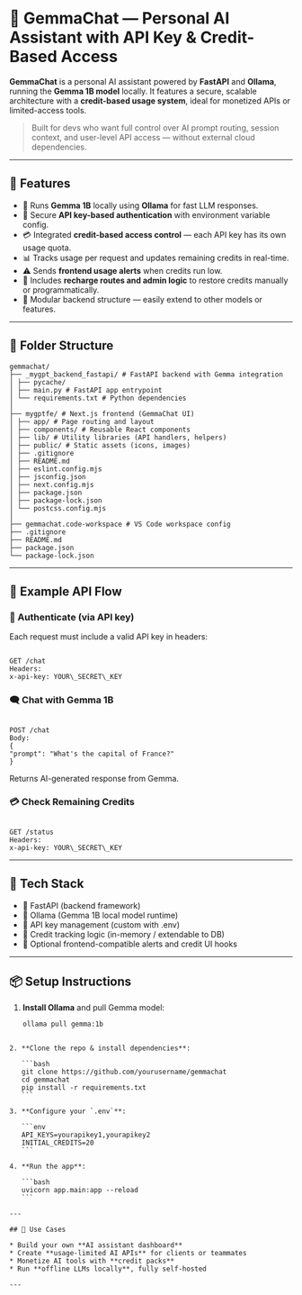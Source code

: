 
# 🧠 GemmaChat — Personal AI Assistant with API Key & Credit-Based Access

**GemmaChat** is a personal AI assistant powered by **FastAPI** and **Ollama**, running the **Gemma 1B model** locally. It features a secure, scalable architecture with a **credit-based usage system**, ideal for monetized APIs or limited-access tools.

> Built for devs who want full control over AI prompt routing, session context, and user-level API access — without external cloud dependencies.

---

## 🚀 Features

- 🤖 Runs **Gemma 1B** locally using **Ollama** for fast LLM responses.
- 🔐 Secure **API key-based authentication** with environment variable config.
- 💳 Integrated **credit-based access control** — each API key has its own usage quota.
- 📊 Tracks usage per request and updates remaining credits in real-time.
- ⚠️ Sends **frontend usage alerts** when credits run low.
- 🔁 Includes **recharge routes and admin logic** to restore credits manually or programmatically.
- 🧩 Modular backend structure — easily extend to other models or features.

---

## 📁 Folder Structure


```
gemmachat/
├── _mygpt_backend_fastapi/ # FastAPI backend with Gemma integration
│ ├── pycache/
│ ├── main.py # FastAPI app entrypoint
│ └── requirements.txt # Python dependencies
│
├── mygptfe/ # Next.js frontend (GemmaChat UI)
│ ├── app/ # Page routing and layout
│ ├── components/ # Reusable React components
│ ├── lib/ # Utility libraries (API handlers, helpers)
│ ├── public/ # Static assets (icons, images)
│ ├── .gitignore
│ ├── README.md
│ ├── eslint.config.mjs
│ ├── jsconfig.json
│ ├── next.config.mjs
│ ├── package.json
│ ├── package-lock.json
│ └── postcss.config.mjs
│
├── gemmachat.code-workspace # VS Code workspace config
├── .gitignore
├── README.md
├── package.json
└── package-lock.json

```

---

## 🧪 Example API Flow

### 🔐 Authenticate (via API key)
Each request must include a valid API key in headers:
```

GET /chat
Headers:
x-api-key: YOUR\_SECRET\_KEY

```

### 🗨️ Chat with Gemma 1B
```

POST /chat
Body:
{
"prompt": "What's the capital of France?"
}

```
Returns AI-generated response from Gemma.

### 💳 Check Remaining Credits
```

GET /status
Headers:
x-api-key: YOUR\_SECRET\_KEY

````

---

## 🔧 Tech Stack

- 🚀 FastAPI (backend framework)
- 🧠 Ollama (Gemma 1B local model runtime)
- 🔑 API key management (custom with .env)
- 🧮 Credit tracking logic (in-memory / extendable to DB)
- 🔁 Optional frontend-compatible alerts and credit UI hooks

---

## 📦 Setup Instructions

1. **Install Ollama** and pull Gemma model:
   ```bash
   ollama pull gemma:1b
````

2. **Clone the repo & install dependencies**:

   ```bash
   git clone https://github.com/yourusername/gemmachat
   cd gemmachat
   pip install -r requirements.txt
   ```

3. **Configure your `.env`**:

   ```env
   API_KEYS=yourapikey1,yourapikey2
   INITIAL_CREDITS=20
   ```

4. **Run the app**:

   ```bash
   uvicorn app.main:app --reload
   ```

---

## 🧠 Use Cases

* Build your own **AI assistant dashboard**
* Create **usage-limited AI APIs** for clients or teammates
* Monetize AI tools with **credit packs**
* Run **offline LLMs locally**, fully self-hosted

---


